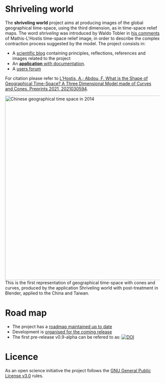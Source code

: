 # Shriveling world

The __shriveling world__ project aims at producing images of the global geographical time-space, using the third dimension, as in time-space relief maps.
The word _shriveling_ was introduced by Waldo Tobler in [his comments](https://people.geog.ucsb.edu/~tobler/presentations/The-shriveling-world.pdf) of Mathis-L'Hostis time-space relief image, in order to describe the complex contraction process suggested by the model. The project consists in:

- A [scientific blog](https://timespace.hypotheses.org/) containing principles, reflections, references and images related to the project
- An [__application__ with documentation](https://theworldisnotflat.github.io/shriveling_world/marks/index).
- A [users forum](https://github.com/theworldisnotflat/shriveling_world/discussions)

For citation please refer to [L’Hostis, A.; Abdou, F. What is the Shape of Geographical Time-Space? A Three Dimensional Model made of Curves and Cones. Preprints 2021, 2021030594](https://www.preprints.org/manuscript/202103.0594/v1).

<img alt="Chinese geographical time space in 2014" src="https://neocarto.hypotheses.org/files/2021/04/f_Chine_v06.png" width="600">
This is the first representation of geographical time-space with cones and curves, produced by the application Shriveling world with post-treatment in Blender, applied to the China and Taiwan.

# Road map

-   The project has a [roadmap maintained up to date](https://github.com/theworldisnotflat/shriveling_world/wiki)
-   Development is [organised for the coming release](https://github.com/theworldisnotflat/shriveling_world/projects)
-   The first pre-release v0.9-alpha can be refered to as: [![DOI](https://zenodo.org/badge/66025665.svg)](https://zenodo.org/badge/latestdoi/66025665)


# Licence

As an open science initiative the project follows the [GNU General Public License v3.0](https://github.com/theworldisnotflat/shriveling_world/blob/master/LICENSE) rules.
